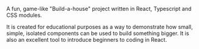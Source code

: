 A fun, game-like "Build-a-house" project written in React, Typescript and CSS modules.

It is created for educational purposes as a way to demonstrate how small, simple, isolated components can be used to build something bigger. It is also an excellent tool to introduce beginners to coding in React.
